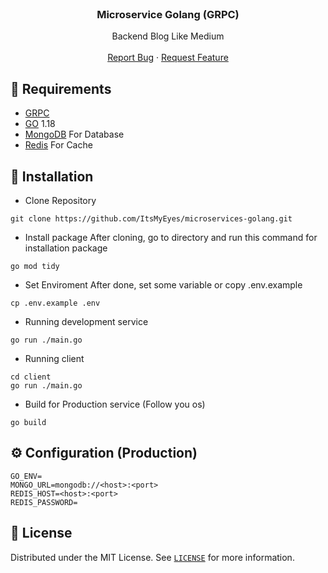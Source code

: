 <br />
<p align="center">

  <h3 align="center">Microservice Golang (GRPC)</h3>

  <p align="center">
    Backend Blog Like Medium
    <br />
    <br />
    <a href="https://github.com/ItsMyEyes/microservices-golang/issues">Report Bug</a>
    ·
    <a href="https://github.com/ItsMyEyes/microservices-golang/issues">Request Feature</a>
  </p>
</p>

## 📎 Requirements
* [GRPC](https://grpc.io/docs/languages/go/quickstart/)
* [GO](https://go.dev/) 1.18
* [MongoDB](https://www.mongodb.com) For Database
* [Redis](https://redis.io/) For Cache


## 🚀 Installation
- Clone Repository
```
git clone https://github.com/ItsMyEyes/microservices-golang.git
```
- Install package
After cloning, go to directory and run this command for installation package
```
go mod tidy
```
- Set Enviroment
After done, set some variable or copy .env.example
```
cp .env.example .env
```
- Running development service
```
go run ./main.go
```

- Running client 
```
cd client
go run ./main.go
```

- Build for Production service (Follow you os)
```
go build 
```

## ⚙️ Configuration (Production)
```
GO_ENV=
MONGO_URL=mongodb://<host>:<port>
REDIS_HOST=<host>:<port>
REDIS_PASSWORD=
```


## 🔐 License
Distributed under the MIT License. See [`LICENSE`](https://github.com/ItsMyEyes/microservices-golang/blob/master/LICENSE) for more information.
